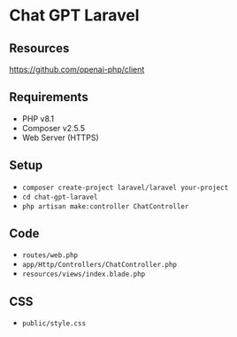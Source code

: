 # Chat GPT Laravel

## Resources

https://github.com/openai-php/client

## Requirements

- PHP v8.1
- Composer v2.5.5
- Web Server (HTTPS)

## Setup

- `composer create-project laravel/laravel your-project`
- `cd chat-gpt-laravel`
- `php artisan make:controller ChatController`


## Code

- `routes/web.php`
- `app/Http/Controllers/ChatController.php`
- `resources/views/index.blade.php`


## CSS

- `public/style.css`
